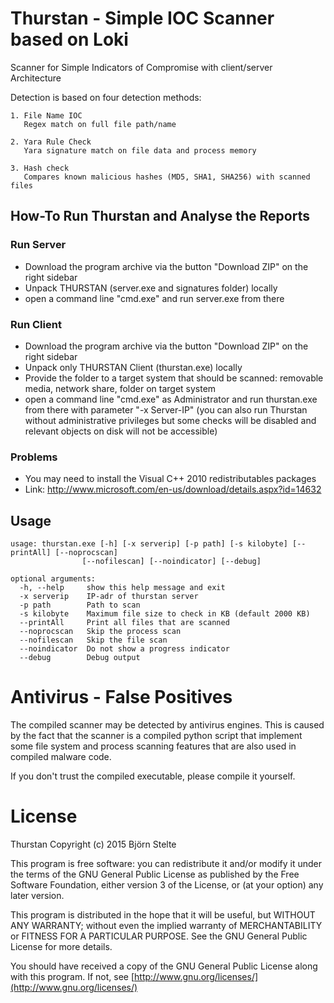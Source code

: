 # Thurstan - Simple IOC Scanner based on Loki

Scanner for Simple Indicators of Compromise with client/server Architecture

Detection is based on four detection methods:

    1. File Name IOC
       Regex match on full file path/name

    2. Yara Rule Check
       Yara signature match on file data and process memory

    3. Hash check
       Compares known malicious hashes (MD5, SHA1, SHA256) with scanned files

## How-To Run Thurstan and Analyse the Reports

### Run Server

  - Download the program archive via the button "Download ZIP" on the right sidebar
  - Unpack THURSTAN (server.exe and signatures folder) locally
  - open a command line "cmd.exe" and run server.exe from there

### Run Client

  - Download the program archive via the button "Download ZIP" on the right sidebar
  - Unpack only THURSTAN Client (thurstan.exe) locally
  - Provide the folder to a target system that should be scanned: removable media, network share, folder on target system
  - open a command line "cmd.exe" as Administrator and run thurstan.exe from there with parameter "-x Server-IP" (you can also run Thurstan without administrative privileges but some checks will be disabled and relevant objects on disk will not be accessible)

### Problems

  - You may need to install the Visual C++ 2010 redistributables packages
  - Link: http://www.microsoft.com/en-us/download/details.aspx?id=14632

## Usage

    usage: thurstan.exe [-h] [-x serverip] [-p path] [-s kilobyte] [--printAll] [--noprocscan]
                    [--nofilescan] [--noindicator] [--debug]

    optional arguments:
      -h, --help     show this help message and exit
      -x serverip    IP-adr of thurstan server
      -p path        Path to scan
      -s kilobyte    Maximum file size to check in KB (default 2000 KB)
      --printAll     Print all files that are scanned
      --noprocscan   Skip the process scan
      --nofilescan   Skip the file scan
      --noindicator  Do not show a progress indicator
      --debug        Debug output

# Antivirus - False Positives

The compiled scanner may be detected by antivirus engines. This is caused by the fact that the scanner is a compiled python script that implement some file system and process scanning features that are also used in compiled malware code.

If you don't trust the compiled executable, please compile it yourself.

# License

Thurstan
Copyright (c) 2015 Björn Stelte

This program is free software: you can redistribute it and/or modify
it under the terms of the GNU General Public License as published by
the Free Software Foundation, either version 3 of the License, or
(at your option) any later version.

This program is distributed in the hope that it will be useful,
but WITHOUT ANY WARRANTY; without even the implied warranty of
MERCHANTABILITY or FITNESS FOR A PARTICULAR PURPOSE.  See the
GNU General Public License for more details.

You should have received a copy of the GNU General Public License
along with this program.  If not, see [http://www.gnu.org/licenses/](http://www.gnu.org/licenses/)

